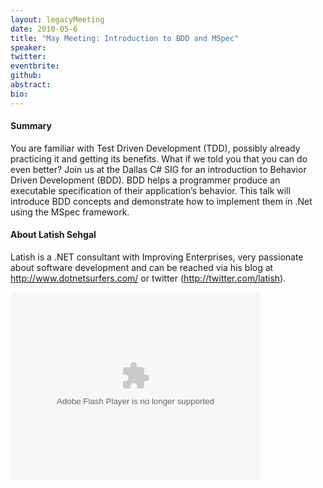 ```yaml
---
layout: legacyMeeting
date: 2010-05-6
title: "May Meeting: Introduction to BDD and MSpec"
speaker:
twitter:
eventbrite:
github:
abstract:
bio:
---
```


<h4>Summary</h4>
<p>You are familiar with Test Driven Development (TDD), possibly already practicing it and getting its benefits. What if we told you that you can do even better? Join us at the Dallas C# SIG for an introduction to Behavior Driven Development (BDD). BDD helps a programmer produce an executable specification of their application&#8217;s behavior. This talk will introduce BDD concepts and demonstrate how to implement them in .Net using the MSpec framework.</p>
<h4>About Latish Sehgal</h4>
<p>Latish is a .NET consultant with Improving Enterprises, very passionate about software development and can be reached via his blog at <a href="http://www.dotnetsurfers.com/">http://www.dotnetsurfers.com/</a> or twitter (<a href="http://twitter.com/latish">http://twitter.com/latish</a>).</p>
<p><object classid="clsid:d27cdb6e-ae6d-11cf-96b8-444553540000" width="400" height="300" codebase="http://download.macromedia.com/pub/shockwave/cabs/flash/swflash.cab#version=6,0,40,0"><param name="src" value="http://blip.tv/play/hYpfgdyrCgA" /><param name="allowfullscreen" value="true" /><embed type="application/x-shockwave-flash" width="400" height="300" src="http://blip.tv/play/hYpfgdyrCgA" allowfullscreen="true" /></object></p>

